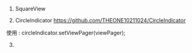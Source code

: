 1. SquareView 

1. CircleIndicator https://github.com/THEONE10211024/CircleIndicator

使用 :   circleIndicator.setViewPager(viewPager);

3. 